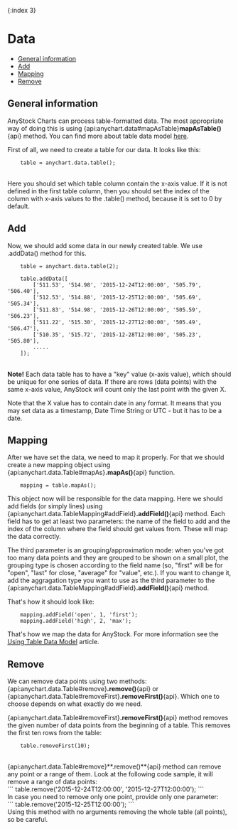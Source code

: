 {:index 3}

# Data

* [General information](#general_information)
* [Add](#add)
* [Mapping](#mapping)
* [Remove](#remove)

## General information
AnyStock Charts can process table-formatted data. The most appropriate way of doing this is using {api:anychart.data#mapAsTable}**mapAsTable()**{api} method. You can find more about table data model [here](../Working_with_Data/Using_Table_Data_Model).

First of all, we need to create a table for our data. It looks like this:
<br>
```
	table = anychart.data.table();
```
<br>
Here you should set which table column contain the x-axis value. If it is not defined in the first table column, then you should set the index of the column with x-axis values to the .table() method, because it is set to 0 by default.

## Add

Now, we should add some data in our newly created table. We use .addData() method for this.

```
	table = anychart.data.table(2);
	
	table.addData([
		['511.53', '514.98', '2015-12-24T12:00:00', '505.79', '506.40'],
		['512.53', '514.88', '2015-12-25T12:00:00', '505.69', '505.34'],
		['511.83', '514.98', '2015-12-26T12:00:00', '505.59', '506.23'],
		['511.22', '515.30', '2015-12-27T12:00:00', '505.49', '506.47'],
		['510.35', '515.72', '2015-12-28T12:00:00', '505.23', '505.80'],
		.....
	]);
```

<br>**Note!** Each data table has to have a "key" value (x-axis value), which should be unique for one series of data. If there are  rows (data points) with the same x-axis value, AnyStock will count only the last point with the given X.

Note that the X value has to contain date in any format. It means that you may set data as a timestamp, Date Time String or UTC - but it has to be a date.

## Mapping

After we have set the data, we need to map it properly. For that we should create a new mapping object using {api:anychart.data.Table#mapAs}**.mapAs()**{api} function. 

```
	mapping = table.mapAs();
```

This object now will be responsible for the data mapping. Here we should add fields (or simply lines) using {api:anychart.data.TableMapping#addField}**.addField()**{api} method. Each field has to get at least two parameters: the name of the field to add and the index of the column where the field should get values from. These will map the data correctly.

The third parameter is an grouping/approximation mode: when you've got too many data points and they are grouped to be shown on a small plot, the grouping type is chosen according to the field name (so, "first" will be for "open", "last" for close, "average" for "value", etc.). If you want to change it, add the aggragation type you want to use as the third parameter to the {api:anychart.data.TableMapping#addField}**.addField()**{api} method.

That's how it should look like:

```
	mapping.addField('open', 1, 'first');
	mapping.addField('high', 2, 'max');
```

That's how we map the data for AnyStock. For more information see the [Using Table Data Model](../Working_with_Data/Using_Table_Data_Model) article.

## Remove

We can remove data points using two methods: {api:anychart.data.Table#remove}**.remove()**{api} or {api:anychart.data.Table#removeFirst}**.removeFirst()**{api}. 
Which one to choose depends on what exactly do we need.

 {api:anychart.data.Table#removeFirst}**.removeFirst()**{api} method removes the given number of data points from the beginning of a table. This removes the first ten rows from the table:
<br>
```
	table.removeFirst(10);
```
<br>
  {api:anychart.data.Table#remove}**.remove()**{api} method can remove any point or a range of them. Look at the following code sample, it will remove a range of data points:
<br>
```
	table.remove('2015-12-24T12:00:00', '2015-12-27T12:00:00');
```
<br>
In case you need to remove only one point, provide only one parameter:
<br>
```
	table.remove('2015-12-25T12:00:00');
```
<br>
Using this method with no arguments  removing the whole table (all points), so be careful.
